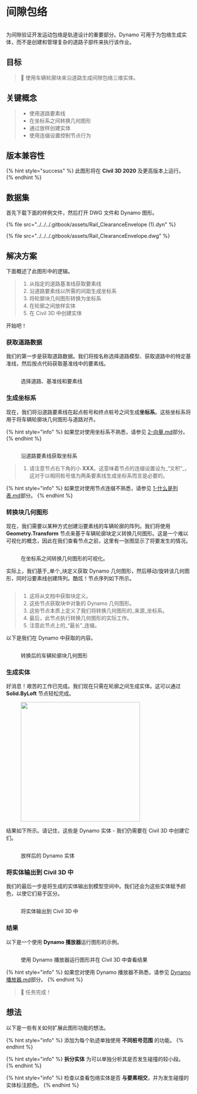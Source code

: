 # 间隙包络

<figure><img src="../../../.gitbook/assets/Rail_ClearanceEnvelope_Player.gif" alt=""><figcaption></figcaption></figure>

为间隙验证开发运动包络是轨道设计的重要部分。Dynamo 可用于为包络生成实体，而不是创建和管理复杂的道路子部件来执行该作业。

## 目标

> :dart: 使用车辆轮廓块来沿道路生成间隙包络三维实体。

## 关键概念

> * 使用道路要素线
> * 在坐标系之间转换几何图形
> * 通过放样创建实体
> * 使用连缀设置控制节点行为

## 版本兼容性

{% hint style="success" %}
此图形将在 **Civil 3D 2020** 及更高版本上运行。
{% endhint %}

## 数据集

首先下载下面的样例文件，然后打开 DWG 文件和 Dynamo 图形。

{% file src="../../../.gitbook/assets/Rail_ClearanceEnvelope (1).dyn" %}

{% file src="../../../.gitbook/assets/Rail_ClearanceEnvelope.dwg" %}

## 解决方案

下面概述了此图形中的逻辑。

> 1. 从指定的道路基准线获取要素线
> 2. 沿道路要素线以所需的间距生成坐标系
> 3. 将轮廓块几何图形转换为坐标系
> 4. 在轮廓之间放样实体
> 5. 在 Civil 3D 中创建实体

开始吧！

### 获取道路数据

我们的第一步是获取道路数据。我们将按名称选择道路模型、获取道路中的特定基准线，然后按点代码获取基准线中的要素线。

<figure><img src="../../../.gitbook/assets/Rail_ClearanceEnvelope_GetCorridorData.png" alt=""><figcaption><p>选择道路、基准线和要素线</p></figcaption></figure>

### 生成坐标系

现在，我们将沿道路要素线在起点桩号和终点桩号之间生成**坐标系**。这些坐标系将用于将车辆轮廓块几何图形与道路对齐。

{% hint style="info" %}
如果您对使用坐标系不熟悉，请参见 [2-向量.md](../../../5\_essential\_nodes\_and\_concepts/5-2\_geometry-for-computational-design/2-vectors.md "mention")部分。
{% endhint %}

<figure><img src="../../../.gitbook/assets/Rail_ClearanceEnvelope_CreateCoordinateSystems.png" alt=""><figcaption><p>沿道路要素线获取坐标系</p></figcaption></figure>

> 1. 请注意节点右下角的小 **XXX**。这意味着节点的连缀设置设为_“叉积”_，这对于以相同桩号值为两条要素线生成坐标系而言是必要的。

{% hint style="info" %}
如果您对使用节点连缀不熟悉，请参见 [1-什么是列表.md](../../../5\_essential\_nodes\_and\_concepts/5-4\_designing-with-lists/1-whats-a-list.md "mention")部分。
{% endhint %}

### 转换块几何图形

现在，我们需要以某种方式创建沿要素线的车辆轮廓的阵列。我们将使用 **Geometry.Transform** 节点来基于车辆轮廓块定义转换几何图形。这是一个难以可视化的概念，因此在我们查看节点之前，这里有一张图显示了将要发生的情况。

<figure><img src="../../../.gitbook/assets/Rail_ClearanceEnvelope_TransformAnimation.gif" alt=""><figcaption><p>在坐标系之间转换几何图形的可视化。</p></figcaption></figure>

实际上，我们基于_单个_块定义获取 Dynamo 几何图形，然后移动/旋转该几何图形，同时沿要素线创建阵列。酷炫！节点序列如下所示。

<figure><img src="../../../.gitbook/assets/Rail_ClearanceEnvelope_Transform.png" alt=""><figcaption></figcaption></figure>

> 1. 这将从文档中获取块定义。
> 2. 这些节点获取块中对象的 Dynamo 几何图形。
> 3. 这些节点本质上定义了我们将转换几何图形的_来源_坐标系。
> 4. 最后，此节点执行转换几何图形的实际工作。
> 5. 注意此节点上的_“最长”_连缀。

以下是我们在 Dynamo 中获取的内容。

<figure><img src="../../../.gitbook/assets/Rail_ClearanceEnvelope_Dynamo_Profiles.png" alt=""><figcaption><p>转换后的车辆轮廓块几何图形</p></figcaption></figure>

### 生成实体

好消息！艰苦的工作已完成。我们现在只需在轮廓之间生成实体。这可以通过 **Solid.ByLoft** 节点轻松完成。

<figure><img src="../../../.gitbook/assets/Rail_PlaceTies_SolidByLoft.png" alt="" width="325"><figcaption></figcaption></figure>

结果如下所示。请记住，这些是 Dynamo 实体 - 我们仍需要在 Civil 3D 中创建它们。

<figure><img src="../../../.gitbook/assets/Rail_ClearanceEnvelope_Dynamo_Solids.png" alt=""><figcaption><p>放样后的 Dynamo 实体</p></figcaption></figure>

### 将实体输出到 Civil 3D 中

我们的最后一步是将生成的实体输出到模型空间中。我们还会为这些实体赋予颜色，以使它们易于区分。

<figure><img src="../../../.gitbook/assets/Rail_ClearanceEnvelope_SolidsToC3D.png" alt=""><figcaption><p>将实体输出到 Civil 3D 中</p></figcaption></figure>

### 结果

以下是一个使用 **Dynamo 播放器**运行图形的示例。

<figure><img src="../../../.gitbook/assets/Rail_ClearanceEnvelope_Player.gif" alt=""><figcaption><p>使用 Dynamo 播放器运行图形并在 Civil 3D 中查看结果</p></figcaption></figure>

{% hint style="info" %}
如果您对使用 Dynamo 播放器不熟悉，请参见 [Dynamo 播放器.md](../../dynamo-player.md "mention")部分。
{% endhint %}

> :tada: 任务完成！

## 想法

以下是一些有关如何扩展此图形功能的想法。

{% hint style="info" %}
添加为每个轨迹单独使用 **不同桩号范围** 的功能。
{% endhint %}

{% hint style="info" %}
 **拆分实体** 为可以单独分析其是否发生碰撞的较小段。
{% endhint %}

{% hint style="info" %}
检查以查看包络实体是否 **与要素相交**，并为发生碰撞的实体标注颜色。
{% endhint %}

